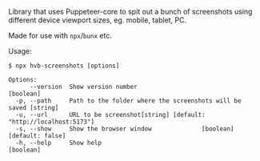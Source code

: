 Library that uses Puppeteer-core to spit out a bunch of screenshots using different device viewport sizes, eg. mobile, tablet, PC.

Made for use with `npx`/`bunx` etc.

Usage:

```
$ npx hvb-screenshots [options]

Options:
      --version  Show version number                                   [boolean]
  -p, --path     Path to the folder where the screenshots will be saved [string]
  -u, --url      URL to be screenshot[string] [default: "http://localhost:5173"]
  -s, --show     Show the browser window              [boolean] [default: false]
  -h, --help     Show help                                             [boolean]
```